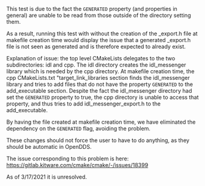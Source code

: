 This test is due to the fact the `GENERATED` property (and properties in general) are unable to be read from those outside of the directory setting them.

As a result, running this test with without the creation of the \_export.h file at makefile creation time would display the issue that a generated \_export.h file is not seen as generated and is therefore expected to already exist.

Explanation of issue: the top level CMakeLists delegates to the two subdirectories: idl and cpp. The idl directory creates the idl\_messenger library which is needed by the cpp directory. At makefile creation time, the cpp CMakeLists.txt "target\_link\_libraries section finds the idl\_messenger library and tries to add files that do not have the property `GENERATED` to the add\_executable section. Despite the fact the idl\_messenger directory had set the `GENERATED` property to true, the cpp directory is unable to access that property, and thus tries to add idl\_messenger\_export.h to the add\_executable.

By having the file created at makefile creation time, we have eliminated the dependency on the `GENERATED` flag, avoiding the problem.

These changes should not force the user to have to do anything, as they should be automatic in OpenDDS.

The issue corresponding to this problem is here: https://gitlab.kitware.com/cmake/cmake/-/issues/18399

As of 3/17/2021 it is unresolved.
